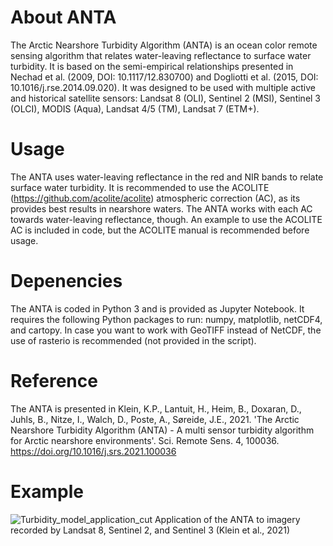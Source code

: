 # About ANTA
The Arctic Nearshore Turbidity Algorithm (ANTA) is an ocean color remote sensing algorithm that relates water-leaving reflectance to surface water turbidity. It is based on the semi-empirical relationships presented in Nechad et al. (2009, DOI: 10.1117/12.830700) and Dogliotti et al. (2015, DOI: 10.1016/j.rse.2014.09.020). It was designed to be used with multiple active and historical satellite sensors: Landsat 8 (OLI), Sentinel 2 (MSI), Sentinel 3 (OLCI), MODIS (Aqua), Landsat 4/5 (TM), Landsat 7 (ETM+).

# Usage
The ANTA uses water-leaving reflectance in the red and NIR bands to relate surface water turbidity. It is recommended to use the ACOLITE (https://github.com/acolite/acolite) atmospheric correction (AC), as its provides best results in nearshore waters. The ANTA works with each AC towards water-leaving reflectance, though. An example to use the ACOLITE AC is included in code, but the ACOLITE manual is recommended before usage.

# Depenencies
The ANTA is coded in Python 3 and is provided as Jupyter Notebook. It requires the following Python packages to run: numpy, matplotlib, netCDF4, and cartopy. In case you want to work with GeoTIFF instead of NetCDF, the use of rasterio is recommended (not provided in the script).

# Reference
The ANTA is presented in Klein, K.P., Lantuit, H., Heim, B., Doxaran, D., Juhls, B., Nitze, I., Walch, D., Poste, A., Søreide, J.E., 2021. 'The Arctic Nearshore Turbidity Algorithm (ANTA) - A multi sensor turbidity algorithm for Arctic nearshore environments'. Sci. Remote Sens. 4, 100036. https://doi.org/10.1016/j.srs.2021.100036

# Example
![Turbidity_model_application_cut](https://user-images.githubusercontent.com/62543871/144065926-e0784cb1-e4fa-4630-b7b7-3f7de9855f47.png)
Application of the ANTA to imagery recorded by Landsat 8, Sentinel 2, and Sentinel 3 (Klein et al., 2021)
